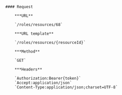     #### Request

        ***URL**

        `/roles/resources/68`

        ***URL template**

        `/roles/resources/{resourceId}`

        ***Method**

        `GET`

        ***Headers**

        `Authorization:Bearer{token}`
        `Accept:application/json`
        `Content-Type:application/json;charset=UTF-8`
